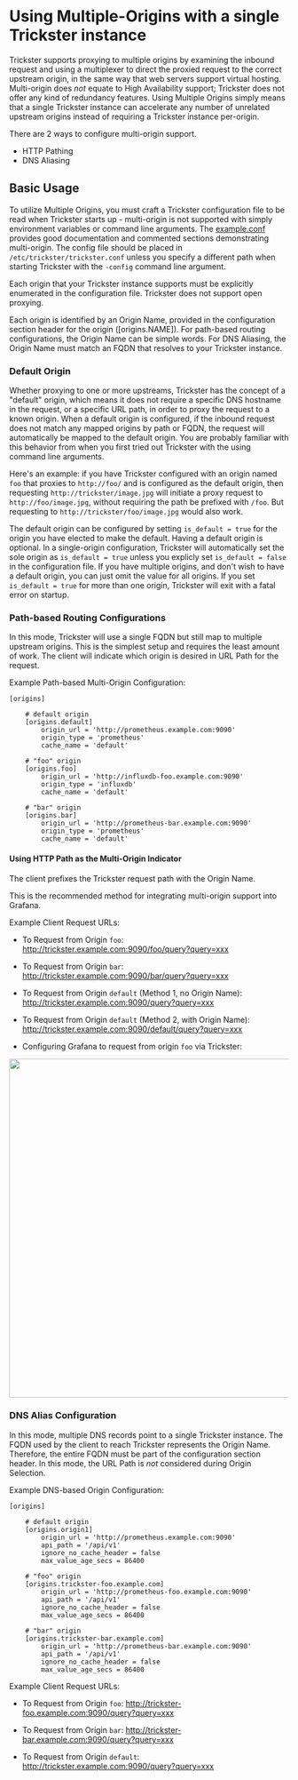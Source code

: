 # Using Multiple-Origins with a single Trickster instance

Trickster supports proxying to multiple origins by examining the inbound request and using a multiplexer to direct the proxied request to the correct upstream origin, in the same way that web servers support virtual hosting. Multi-origin does _not_ equate to High Availability support; Trickster does not offer any kind of redundancy features. Using Multiple Origins simply means that a single Trickster instance can accelerate any number of unrelated upstream origins instead of requiring a Trickster instance per-origin.

There are 2 ways to configure multi-origin support.

* HTTP Pathing
* DNS Aliasing

## Basic Usage

To utilize Multiple Origins, you must craft a Trickster configuration file to be read when Trickster starts up - multi-origin is not supported with simply environment variables or command line arguments. The [example.conf](../cmd/trickster/conf/example.conf) provides good documentation and commented sections demonstrating multi-origin. The config file should be placed in `/etc/trickster/trickster.conf` unless you specify a different path when starting Trickster with the `-config` command line argument.

Each origin that your Trickster instance supports must be explicitly enumerated in the configuration file. Trickster does not support open proxying.

Each origin is identified by an Origin Name, provided in the configuration section header for the origin ([origins.NAME]). For path-based routing configurations, the Origin Name can be simple words. For DNS Aliasing, the Origin Name must match an FQDN that resolves to your Trickster instance.

### Default Origin

Whether proxying to one or more upstreams, Trickster has the concept of a "default" origin, which means it does not require a specific DNS hostname in the request, or a specific URL path, in order to proxy the request to a known origin. When a default origin is configured, if the inbound request does not match any mapped origins by path or FQDN, the request will automatically be mapped to the default origin. You are probably familiar with this behavior from when you first tried out Trickster with the using command line arguments.

Here's an example: if you have Trickster configured with an origin named `foo` that proxies to `http://foo/` and is configured as the default origin, then requesting `http://trickster/image.jpg` will initiate a proxy request to `http://foo/image.jpg`, without requiring the path be prefixed with `/foo`. But requesting to `http://trickster/foo/image.jpg` would also work.

The default origin can be configured by setting `is_default = true` for the origin you have elected to make the default.  Having a default origin is optional. In a single-origin configuration, Trickster will automatically set the sole origin as `is_default = true` unless you explicly set `is_default = false` in the configuration file. If you have multiple origins, and don't wish to have a default origin, you can just omit the value for all origins. If you set `is_default = true` for more than one origin, Trickster will exit with a fatal error on startup.

### Path-based Routing Configurations

In this mode, Trickster will use a single FQDN but still map to multiple upstream origins. This is the simplest setup and requires the least amount of work. The client will indicate which origin is desired in URL Path for the request.

Example Path-based Multi-Origin Configuration:
```
[origins]

    # default origin
    [origins.default]
        origin_url = 'http://prometheus.example.com:9090'
        origin_type = 'prometheus'
        cache_name = 'default'

    # "foo" origin
    [origins.foo]
        origin_url = 'http://influxdb-foo.example.com:9090'
        origin_type = 'influxdb'
        cache_name = 'default'

    # "bar" origin
    [origins.bar]
        origin_url = 'http://prometheus-bar.example.com:9090'
        origin_type = 'prometheus'
        cache_name = 'default'
```

#### Using HTTP Path as the Multi-Origin Indicator

The client prefixes the Trickster request path with the Origin Name.

This is the recommended method for integrating multi-origin support into Grafana.

Example Client Request URLs:

* To Request from Origin `foo`: <http://trickster.example.com:9090/foo/query?query=xxx>

* To Request from Origin `bar`: <http://trickster.example.com:9090/bar/query?query=xxx>

* To Request from Origin `default` (Method 1, no Origin Name): <http://trickster.example.com:9090/query?query=xxx>

* To Request from Origin `default` (Method 2, with Origin Name): <http://trickster.example.com:9090/default/query?query=xxx>

* Configuring Grafana to request from origin `foo` via Trickster:

<img src="./images/grafana-path-origin.png" width=610 />

### DNS Alias Configuration

In this mode, multiple DNS records point to a single Trickster instance. The FQDN used by the client to reach Trickster represents the Origin Name. Therefore, the entire FQDN must be part of the configuration section header. In this mode, the URL Path is _not_ considered during Origin Selection.

Example DNS-based Origin Configuration:
```
[origins]

    # default origin
    [origins.origin1]
        origin_url = 'http://prometheus.example.com:9090'
        api_path = '/api/v1'
        ignore_no_cache_header = false
        max_value_age_secs = 86400

    # "foo" origin
    [origins.trickster-foo.example.com]
        origin_url = 'http://prometheus-foo.example.com:9090'
        api_path = '/api/v1'
        ignore_no_cache_header = false
        max_value_age_secs = 86400

    # "bar" origin
    [origins.trickster-bar.example.com]
        origin_url = 'http://prometheus-bar.example.com:9090'
        api_path = '/api/v1'
        ignore_no_cache_header = false
        max_value_age_secs = 86400

```

Example Client Request URLs:

* To Request from Origin `foo`: <http://trickster-foo.example.com:9090/query?query=xxx>

* To Request from Origin `bar`: <http://trickster-bar.example.com:9090/query?query=xxx>

* To Request from Origin `default`: <http://trickster.example.com:9090/query?query=xxx>
